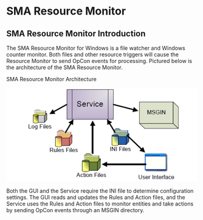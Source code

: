# SMA Resource Monitor

## SMA Resource Monitor Introduction

The SMA Resource Monitor for Windows is a file watcher and Windows
counter monitor. Both files and other resource triggers will cause the
Resource Monitor to send OpCon events for processing. Pictured below is
the architecture of the SMA Resource Monitor.

SMA Resource Monitor Architecture

![SMA Resource Monitor Architecture](../../Resources/Images/Utilities/SMARMarch.png "SMA Resource Monitor Architecture")

Both the GUI and the Service require the INI file to determine
configuration settings. The GUI reads and updates the Rules and Action
files, and the Service uses the Rules and Action files to monitor
entities and take actions by sending OpCon events through an MSGIN
directory.
